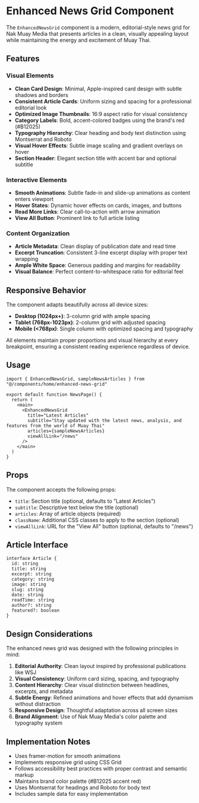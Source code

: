 # Enhanced News Grid Component

The `EnhancedNewsGrid` component is a modern, editorial-style news grid for Nak Muay Media that presents articles in a clean, visually appealing layout while maintaining the energy and excitement of Muay Thai.

## Features

### Visual Elements
- **Clean Card Design**: Minimal, Apple-inspired card design with subtle shadows and borders
- **Consistent Article Cards**: Uniform sizing and spacing for a professional editorial look
- **Optimized Image Thumbnails**: 16:9 aspect ratio for visual consistency
- **Category Labels**: Bold, accent-colored badges using the brand's red (#B12025)
- **Typography Hierarchy**: Clear heading and body text distinction using Montserrat and Roboto
- **Visual Hover Effects**: Subtle image scaling and gradient overlays on hover
- **Section Header**: Elegant section title with accent bar and optional subtitle

### Interactive Elements
- **Smooth Animations**: Subtle fade-in and slide-up animations as content enters viewport
- **Hover States**: Dynamic hover effects on cards, images, and buttons
- **Read More Links**: Clear call-to-action with arrow animation
- **View All Button**: Prominent link to full article listing

### Content Organization
- **Article Metadata**: Clean display of publication date and read time
- **Excerpt Truncation**: Consistent 3-line excerpt display with proper text wrapping
- **Ample White Space**: Generous padding and margins for readability
- **Visual Balance**: Perfect content-to-whitespace ratio for editorial feel

## Responsive Behavior

The component adapts beautifully across all device sizes:

- **Desktop (1024px+)**: 3-column grid with ample spacing
- **Tablet (768px-1023px)**: 2-column grid with adjusted spacing
- **Mobile (<768px)**: Single column with optimized spacing and typography

All elements maintain proper proportions and visual hierarchy at every breakpoint, ensuring a consistent reading experience regardless of device.

## Usage

```tsx
import { EnhancedNewsGrid, sampleNewsArticles } from "@/components/home/enhanced-news-grid"

export default function NewsPage() {
  return (
    <main>
      <EnhancedNewsGrid 
        title="Latest Articles"
        subtitle="Stay updated with the latest news, analysis, and features from the world of Muay Thai"
        articles={sampleNewsArticles} 
        viewAllLink="/news"
      />
    </main>
  )
}
```

## Props

The component accepts the following props:

- `title`: Section title (optional, defaults to "Latest Articles")
- `subtitle`: Descriptive text below the title (optional)
- `articles`: Array of article objects (required)
- `className`: Additional CSS classes to apply to the section (optional)
- `viewAllLink`: URL for the "View All" button (optional, defaults to "/news")

## Article Interface

```tsx
interface Article {
  id: string
  title: string
  excerpt: string
  category: string
  image: string
  slug: string
  date: string
  readTime: string
  author?: string
  featured?: boolean
}
```

## Design Considerations

The enhanced news grid was designed with the following principles in mind:

1. **Editorial Authority**: Clean layout inspired by professional publications like WSJ
2. **Visual Consistency**: Uniform card sizing, spacing, and typography
3. **Content Hierarchy**: Clear visual distinction between headlines, excerpts, and metadata
4. **Subtle Energy**: Refined animations and hover effects that add dynamism without distraction
5. **Responsive Design**: Thoughtful adaptation across all screen sizes
6. **Brand Alignment**: Use of Nak Muay Media's color palette and typography system

## Implementation Notes

- Uses framer-motion for smooth animations
- Implements responsive grid using CSS Grid
- Follows accessibility best practices with proper contrast and semantic markup
- Maintains brand color palette (#B12025 accent red)
- Uses Montserrat for headings and Roboto for body text
- Includes sample data for easy implementation 